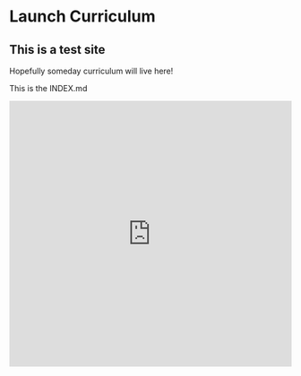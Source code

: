 # Launch Curriculum

## This is a test site
Hopefully someday curriculum will live here!

This is the INDEX.md

<iframe width="100%" height="475" src="https://dotnetfiddle.net/Widget/CsCons" frameborder="0"></iframe>
